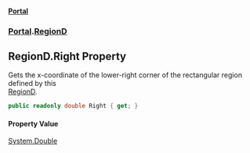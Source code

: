 #### [Portal](index.md 'index')
### [Portal](Portal.md 'Portal').[RegionD](RegionD.md 'Portal.RegionD')

## RegionD.Right Property

Gets the x-coordinate of the lower-right corner of the rectangular region defined by this  
[RegionD](RegionD.md 'Portal.RegionD').

```csharp
public readonly double Right { get; }
```

#### Property Value
[System.Double](https://docs.microsoft.com/en-us/dotnet/api/System.Double 'System.Double')